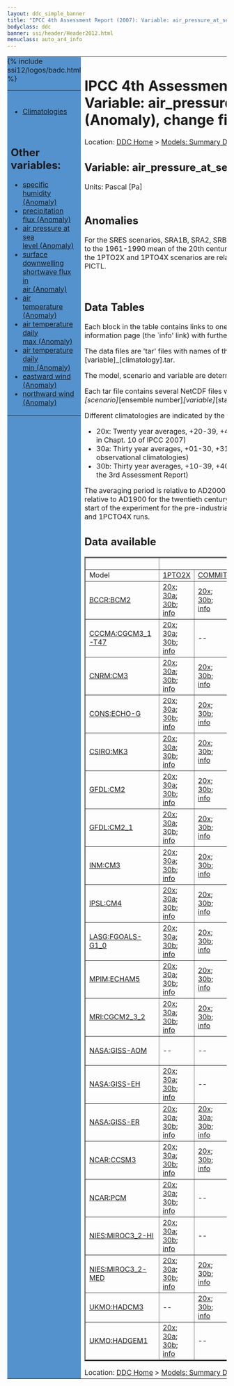 ```yaml
---
layout: ddc_simple_banner
title: "IPCC 4th Assessment Report (2007): Variable: air_pressure_at_sea_level (Anomaly), change fields"
bodyclass: ddc
banner: ssi/header/Header2012.html
menuclass: auto_ar4_info
---
```



<table width="100%" border="0" cellspacing="0" cellpadding="0" style="border-collapse: collapse;">
<tr style="margin:0;padding:0;border:0;">
<td style="margin:0;padding:0;border:0;height:1pt;width:150pt;background:#5492CD;" valign="top" >

<div id="lh-col2" class="auto_ar4_info">
<table class="menumain" bgcolor="#5492CD" cellspacing="0" width="100%" border="0">
<tr><td>

<br/>
<ul><li><a href="var-air_pressure_at_sea_level.html">Climatologies</a></li></ul><br/>

<h2> Other variables:</h2>
<ul>
<li><a href="var-specific_humidity-change.html">specific<br/> humidity (Anomaly)</a></li>
<li><a href="var-precipitation_flux-change.html">precipitation<br/> flux (Anomaly)</a></li>
<li><a href="var-air_pressure_at_sea_level-change.html">air pressure at sea<br/> level (Anomaly)</a></li>
<li><a href="var-surface_downwelling_shortwave_flux_in_air-change.html">surface downwelling<br/> shortwave flux in<br/> air (Anomaly)</a></li>
<li><a href="var-air_temperature-change.html">air<br/> temperature (Anomaly)</a></li>
<li><a href="var-air_temperature_daily_max-change.html">air temperature daily<br/> max (Anomaly)</a></li>
<li><a href="var-air_temperature_daily_min-change.html">air temperature daily<br/> min (Anomaly)</a></li>
<li><a href="var-eastward_wind-change.html">eastward wind (Anomaly)</a></li>
<li><a href="var-northward_wind-change.html">northward wind (Anomaly)</a></li>
</ul>

</td></tr> 
{% include ssi12/logos/badc.html %}
</table>
</div>
</td>
<td><h1>IPCC 4th Assessment Report (2007): Variable: air_pressure_at_sea_level (Anomaly), change fields</h1>

<!-- Breadcrumb1 -->
<div id="breadcrumb1" align="left">
Location: <a href="/index.html">DDC Home</a> > <a href="/sim/gcm_clim/">Models: Summary Data</a>
> <a href="/sim/gcm_clim/SRES_AR4/index.html">AR4 (2007): SRES scenarios</a>
</div>
<!-- End of Breadcrumb1 --><h2>Variable: air_pressure_at_sea_level</h2>
Units: Pascal [Pa]<br/>

<br/>

<h2>Anomalies</h2>

For the SRES scenarios, SRA1B, SRA2, SRB1, anomalies are calculated relative to
the 1961-1990 mean of the 20th century simulation, 20C3M. Anomalies for the
1PTO2X and 1PTO4X scenarios are relative to the pre-industrial control, PICTL.

<br/>
<h2> Data Tables</h2>

Each block in the table contains links to one or more data files and
to one information page (the `info' link) with further information.
<p/>

The data files are 'tar' files with names of the form
[model]_[scenario]_[variable]_[climatology].tar.
<p/>

The model, scenario and variable are determined by the position in
the table.
<p/>

Each tar file contains several NetCDF files with names of the form:
[model]_[scenario]_[ensemble number]_[variable]_[start-year]-[end-year].nc.
<p/>

Different climatologies are indicated by the links within each table entry.
<ul>
<li>20x: Twenty year averages, +20-39, +46-65, +80-99, +180-199 (as used in Chapt. 10 of IPCC 2007)</li>
<li>30a: Thirty year averages, +01-30, +31-60, +61-90 (as used in the observational climatologies)</li>
<li>30b: Thirty year averages, +10-39, +40-69, +70-99 (for compatibility with the 3rd Assessment Report)</li>
</ul>
The averaging period is relative to AD2000 for SRES scenarios A1B, A2 and B1,
relative to AD1900 for the twentieth century run (20C3M) and relative to the
start of the experiment for the pre-industrial control (PICTL) and the
1PCTO2X and 1PCTO4X runs.
<p/>

<h2>Data available</h2>

<table class="data-table"  border="2">
<tr><td></td>
<td colspan="6" align="center">Scenario</td>
</tr>
<tr><td>Model</td>
      <td><a href="scenario-1PTO2X-change.html">1PTO2X</a></td>
      <td><a href="scenario-COMMIT-change.html">COMMIT</a></td>
      <td><a href="scenario-SRA1B-change.html">SRA1B</a></td>
      <td><a href="scenario-SRA2-change.html">SRA2</a></td>
      <td><a href="scenario-SRB1-change.html">SRB1</a></td>
      <td><a href="scenario-1PTO4X-change.html">1PTO4X</a></td>
</tr>
<tr><td class="data-table-col1"><a href="model-BCCR-BCM2-change.html">BCCR:BCM2</a></td>
      <td class="data-table-item">
      <a href="http://apps.ipcc-data.org/cgi-bin/downl/ar4_nc/psl-change/BCM2_1PTO2X_psl-change_oc20x.tar">20x</a>;
      <a href="http://apps.ipcc-data.org/cgi-bin/downl/ar4_nc/psl-change/BCM2_1PTO2X_psl-change_oc30a.tar">30a</a>;
      <a href="http://apps.ipcc-data.org/cgi-bin/downl/ar4_nc/psl-change/BCM2_1PTO2X_psl-change_oc30b.tar">30b</a>;
      <a href="/ar4/info/BCCR-BCM2_1PTO2X_psl.html">info</a></td>
      <td class="data-table-item">
      <a href="http://apps.ipcc-data.org/cgi-bin/downl/ar4_nc/psl-change/BCM2_COMMIT_psl-change_c20x.tar">20x</a>;
      <a href="http://apps.ipcc-data.org/cgi-bin/downl/ar4_nc/psl-change/BCM2_COMMIT_psl-change_c30b.tar">30b</a>;
      <a href="/ar4/info/BCCR-BCM2_COMMIT_psl.html">info</a></td>
      <td class="data-table-item">
      <a href="http://apps.ipcc-data.org/cgi-bin/downl/ar4_nc/psl-change/BCM2_SRA1B_psl-change_c20x.tar">20x</a>;
      <a href="http://apps.ipcc-data.org/cgi-bin/downl/ar4_nc/psl-change/BCM2_SRA1B_psl-change_c30b.tar">30b</a>;
      <a href="/ar4/info/BCCR-BCM2_SRA1B_psl.html">info</a></td>
      <td class="data-table-item">
      <a href="http://apps.ipcc-data.org/cgi-bin/downl/ar4_nc/psl-change/BCM2_SRA2_psl-change_c20x.tar">20x</a>;
      <a href="http://apps.ipcc-data.org/cgi-bin/downl/ar4_nc/psl-change/BCM2_SRA2_psl-change_c30b.tar">30b</a>;
      <a href="/ar4/info/BCCR-BCM2_SRA2_psl.html">info</a></td>
      <td class="data-table-item">
      <a href="http://apps.ipcc-data.org/cgi-bin/downl/ar4_nc/psl-change/BCM2_SRB1_psl-change_c20x.tar">20x</a>;
      <a href="http://apps.ipcc-data.org/cgi-bin/downl/ar4_nc/psl-change/BCM2_SRB1_psl-change_c30b.tar">30b</a>;
      <a href="/ar4/info/BCCR-BCM2_SRB1_psl.html">info</a></td>
      <td class="data-table-empty">--</td>
</tr>
<tr><td class="data-table-col1"><a href="model-CCCMA-CGCM3_1-T47-change.html">CCCMA:CGCM3_1-T47</a></td>
      <td class="data-table-item">
      <a href="http://apps.ipcc-data.org/cgi-bin/downl/ar4_nc/psl-change/CGMR_1PTO2X_psl-change_oc20x.tar">20x</a>;
      <a href="http://apps.ipcc-data.org/cgi-bin/downl/ar4_nc/psl-change/CGMR_1PTO2X_psl-change_oc30a.tar">30a</a>;
      <a href="http://apps.ipcc-data.org/cgi-bin/downl/ar4_nc/psl-change/CGMR_1PTO2X_psl-change_oc30b.tar">30b</a>;
      <a href="/ar4/info/CCCMA-CGCM3_1-T47_1PTO2X_psl.html">info</a></td>
      <td class="data-table-empty">--</td>
      <td class="data-table-item">
      <a href="http://apps.ipcc-data.org/cgi-bin/downl/ar4_nc/psl-change/CGMR_SRA1B_psl-change_c20x.tar">20x</a>;
      <a href="http://apps.ipcc-data.org/cgi-bin/downl/ar4_nc/psl-change/CGMR_SRA1B_psl-change_c30b.tar">30b</a>;
      <a href="/ar4/info/CCCMA-CGCM3_1-T47_SRA1B_psl.html">info</a></td>
      <td class="data-table-empty">--</td>
      <td class="data-table-empty">--</td>
      <td class="data-table-item">
      <a href="http://apps.ipcc-data.org/cgi-bin/downl/ar4_nc/psl-change/CGMR_1PTO4X_psl-change_oc20x.tar">20x</a>;
      <a href="http://apps.ipcc-data.org/cgi-bin/downl/ar4_nc/psl-change/CGMR_1PTO4X_psl-change_oc30a.tar">30a</a>;
      <a href="http://apps.ipcc-data.org/cgi-bin/downl/ar4_nc/psl-change/CGMR_1PTO4X_psl-change_oc30b.tar">30b</a>;
      <a href="/ar4/info/CCCMA-CGCM3_1-T47_1PTO4X_psl.html">info</a></td>
</tr>
<tr><td class="data-table-col1"><a href="model-CNRM-CM3-change.html">CNRM:CM3</a></td>
      <td class="data-table-item">
      <a href="http://apps.ipcc-data.org/cgi-bin/downl/ar4_nc/psl-change/CNCM3_1PTO2X_psl-change_oc20x.tar">20x</a>;
      <a href="http://apps.ipcc-data.org/cgi-bin/downl/ar4_nc/psl-change/CNCM3_1PTO2X_psl-change_oc30a.tar">30a</a>;
      <a href="http://apps.ipcc-data.org/cgi-bin/downl/ar4_nc/psl-change/CNCM3_1PTO2X_psl-change_oc30b.tar">30b</a>;
      <a href="/ar4/info/CNRM-CM3_1PTO2X_psl.html">info</a></td>
      <td class="data-table-item">
      <a href="http://apps.ipcc-data.org/cgi-bin/downl/ar4_nc/psl-change/CNCM3_COMMIT_psl-change_c20x.tar">20x</a>;
      <a href="http://apps.ipcc-data.org/cgi-bin/downl/ar4_nc/psl-change/CNCM3_COMMIT_psl-change_c30b.tar">30b</a>;
      <a href="/ar4/info/CNRM-CM3_COMMIT_psl.html">info</a></td>
      <td class="data-table-item">
      <a href="http://apps.ipcc-data.org/cgi-bin/downl/ar4_nc/psl-change/CNCM3_SRA1B_psl-change_c20x.tar">20x</a>;
      <a href="http://apps.ipcc-data.org/cgi-bin/downl/ar4_nc/psl-change/CNCM3_SRA1B_psl-change_c30b.tar">30b</a>;
      <a href="/ar4/info/CNRM-CM3_SRA1B_psl.html">info</a></td>
      <td class="data-table-item">
      <a href="http://apps.ipcc-data.org/cgi-bin/downl/ar4_nc/psl-change/CNCM3_SRA2_psl-change_c20x.tar">20x</a>;
      <a href="http://apps.ipcc-data.org/cgi-bin/downl/ar4_nc/psl-change/CNCM3_SRA2_psl-change_c30b.tar">30b</a>;
      <a href="/ar4/info/CNRM-CM3_SRA2_psl.html">info</a></td>
      <td class="data-table-item">
      <a href="http://apps.ipcc-data.org/cgi-bin/downl/ar4_nc/psl-change/CNCM3_SRB1_psl-change_c20x.tar">20x</a>;
      <a href="http://apps.ipcc-data.org/cgi-bin/downl/ar4_nc/psl-change/CNCM3_SRB1_psl-change_c30b.tar">30b</a>;
      <a href="/ar4/info/CNRM-CM3_SRB1_psl.html">info</a></td>
      <td class="data-table-item">
      <a href="http://apps.ipcc-data.org/cgi-bin/downl/ar4_nc/psl-change/CNCM3_1PTO4X_psl-change_oc20x.tar">20x</a>;
      <a href="http://apps.ipcc-data.org/cgi-bin/downl/ar4_nc/psl-change/CNCM3_1PTO4X_psl-change_oc30a.tar">30a</a>;
      <a href="http://apps.ipcc-data.org/cgi-bin/downl/ar4_nc/psl-change/CNCM3_1PTO4X_psl-change_oc30b.tar">30b</a>;
      <a href="/ar4/info/CNRM-CM3_1PTO4X_psl.html">info</a></td>
</tr>
<tr><td class="data-table-col1"><a href="model-CONS-ECHO-G-change.html">CONS:ECHO-G</a></td>
      <td class="data-table-item">
      <a href="http://apps.ipcc-data.org/cgi-bin/downl/ar4_nc/psl-change/ECHOG_1PTO2X_psl-change_oc20x.tar">20x</a>;
      <a href="http://apps.ipcc-data.org/cgi-bin/downl/ar4_nc/psl-change/ECHOG_1PTO2X_psl-change_oc30a.tar">30a</a>;
      <a href="http://apps.ipcc-data.org/cgi-bin/downl/ar4_nc/psl-change/ECHOG_1PTO2X_psl-change_oc30b.tar">30b</a>;
      <a href="/ar4/info/CONS-ECHO-G_1PTO2X_psl.html">info</a></td>
      <td class="data-table-item">
      <a href="http://apps.ipcc-data.org/cgi-bin/downl/ar4_nc/psl-change/ECHOG_COMMIT_psl-change_c20x.tar">20x</a>;
      <a href="http://apps.ipcc-data.org/cgi-bin/downl/ar4_nc/psl-change/ECHOG_COMMIT_psl-change_c30b.tar">30b</a>;
      <a href="/ar4/info/CONS-ECHO-G_COMMIT_psl.html">info</a></td>
      <td class="data-table-item">
      <a href="http://apps.ipcc-data.org/cgi-bin/downl/ar4_nc/psl-change/ECHOG_SRA1B_psl-change_c20x.tar">20x</a>;
      <a href="http://apps.ipcc-data.org/cgi-bin/downl/ar4_nc/psl-change/ECHOG_SRA1B_psl-change_c30b.tar">30b</a>;
      <a href="/ar4/info/CONS-ECHO-G_SRA1B_psl.html">info</a></td>
      <td class="data-table-item">
      <a href="http://apps.ipcc-data.org/cgi-bin/downl/ar4_nc/psl-change/ECHOG_SRA2_psl-change_c20x.tar">20x</a>;
      <a href="http://apps.ipcc-data.org/cgi-bin/downl/ar4_nc/psl-change/ECHOG_SRA2_psl-change_c30b.tar">30b</a>;
      <a href="/ar4/info/CONS-ECHO-G_SRA2_psl.html">info</a></td>
      <td class="data-table-empty">--</td>
      <td class="data-table-item">
      <a href="http://apps.ipcc-data.org/cgi-bin/downl/ar4_nc/psl-change/ECHOG_1PTO4X_psl-change_oc20x.tar">20x</a>;
      <a href="http://apps.ipcc-data.org/cgi-bin/downl/ar4_nc/psl-change/ECHOG_1PTO4X_psl-change_oc30a.tar">30a</a>;
      <a href="http://apps.ipcc-data.org/cgi-bin/downl/ar4_nc/psl-change/ECHOG_1PTO4X_psl-change_oc30b.tar">30b</a>;
      <a href="/ar4/info/CONS-ECHO-G_1PTO4X_psl.html">info</a></td>
</tr>
<tr><td class="data-table-col1"><a href="model-CSIRO-MK3-change.html">CSIRO:MK3</a></td>
      <td class="data-table-item">
      <a href="http://apps.ipcc-data.org/cgi-bin/downl/ar4_nc/psl-change/CSMK3_1PTO2X_psl-change_oc20x.tar">20x</a>;
      <a href="http://apps.ipcc-data.org/cgi-bin/downl/ar4_nc/psl-change/CSMK3_1PTO2X_psl-change_oc30a.tar">30a</a>;
      <a href="http://apps.ipcc-data.org/cgi-bin/downl/ar4_nc/psl-change/CSMK3_1PTO2X_psl-change_oc30b.tar">30b</a>;
      <a href="/ar4/info/CSIRO-MK3_1PTO2X_psl.html">info</a></td>
      <td class="data-table-item">
      <a href="http://apps.ipcc-data.org/cgi-bin/downl/ar4_nc/psl-change/CSMK3_COMMIT_psl-change_c20x.tar">20x</a>;
      <a href="http://apps.ipcc-data.org/cgi-bin/downl/ar4_nc/psl-change/CSMK3_COMMIT_psl-change_c30b.tar">30b</a>;
      <a href="/ar4/info/CSIRO-MK3_COMMIT_psl.html">info</a></td>
      <td class="data-table-item">
      <a href="http://apps.ipcc-data.org/cgi-bin/downl/ar4_nc/psl-change/CSMK3_SRA1B_psl-change_c20x.tar">20x</a>;
      <a href="http://apps.ipcc-data.org/cgi-bin/downl/ar4_nc/psl-change/CSMK3_SRA1B_psl-change_c30b.tar">30b</a>;
      <a href="/ar4/info/CSIRO-MK3_SRA1B_psl.html">info</a></td>
      <td class="data-table-empty">--</td>
      <td class="data-table-item">
      <a href="http://apps.ipcc-data.org/cgi-bin/downl/ar4_nc/psl-change/CSMK3_SRB1_psl-change_c20x.tar">20x</a>;
      <a href="http://apps.ipcc-data.org/cgi-bin/downl/ar4_nc/psl-change/CSMK3_SRB1_psl-change_c30b.tar">30b</a>;
      <a href="/ar4/info/CSIRO-MK3_SRB1_psl.html">info</a></td>
      <td class="data-table-empty">--</td>
</tr>
<tr><td class="data-table-col1"><a href="model-GFDL-CM2-change.html">GFDL:CM2</a></td>
      <td class="data-table-item">
      <a href="http://apps.ipcc-data.org/cgi-bin/downl/ar4_nc/psl-change/GFCM20_1PTO2X_psl-change_oc20x.tar">20x</a>;
      <a href="http://apps.ipcc-data.org/cgi-bin/downl/ar4_nc/psl-change/GFCM20_1PTO2X_psl-change_oc30a.tar">30a</a>;
      <a href="http://apps.ipcc-data.org/cgi-bin/downl/ar4_nc/psl-change/GFCM20_1PTO2X_psl-change_oc30b.tar">30b</a>;
      <a href="/ar4/info/GFDL-CM2_1PTO2X_psl.html">info</a></td>
      <td class="data-table-item">
      <a href="http://apps.ipcc-data.org/cgi-bin/downl/ar4_nc/psl-change/GFCM20_COMMIT_psl-change_c20x.tar">20x</a>;
      <a href="http://apps.ipcc-data.org/cgi-bin/downl/ar4_nc/psl-change/GFCM20_COMMIT_psl-change_c30b.tar">30b</a>;
      <a href="/ar4/info/GFDL-CM2_COMMIT_psl.html">info</a></td>
      <td class="data-table-item">
      <a href="http://apps.ipcc-data.org/cgi-bin/downl/ar4_nc/psl-change/GFCM20_SRA1B_psl-change_c20x.tar">20x</a>;
      <a href="http://apps.ipcc-data.org/cgi-bin/downl/ar4_nc/psl-change/GFCM20_SRA1B_psl-change_c30b.tar">30b</a>;
      <a href="/ar4/info/GFDL-CM2_SRA1B_psl.html">info</a></td>
      <td class="data-table-item">
      <a href="http://apps.ipcc-data.org/cgi-bin/downl/ar4_nc/psl-change/GFCM20_SRA2_psl-change_c20x.tar">20x</a>;
      <a href="http://apps.ipcc-data.org/cgi-bin/downl/ar4_nc/psl-change/GFCM20_SRA2_psl-change_c30b.tar">30b</a>;
      <a href="/ar4/info/GFDL-CM2_SRA2_psl.html">info</a></td>
      <td class="data-table-item">
      <a href="http://apps.ipcc-data.org/cgi-bin/downl/ar4_nc/psl-change/GFCM20_SRB1_psl-change_c20x.tar">20x</a>;
      <a href="http://apps.ipcc-data.org/cgi-bin/downl/ar4_nc/psl-change/GFCM20_SRB1_psl-change_c30b.tar">30b</a>;
      <a href="/ar4/info/GFDL-CM2_SRB1_psl.html">info</a></td>
      <td class="data-table-item">
      <a href="http://apps.ipcc-data.org/cgi-bin/downl/ar4_nc/psl-change/GFCM20_1PTO4X_psl-change_oc20x.tar">20x</a>;
      <a href="http://apps.ipcc-data.org/cgi-bin/downl/ar4_nc/psl-change/GFCM20_1PTO4X_psl-change_oc30a.tar">30a</a>;
      <a href="http://apps.ipcc-data.org/cgi-bin/downl/ar4_nc/psl-change/GFCM20_1PTO4X_psl-change_oc30b.tar">30b</a>;
      <a href="/ar4/info/GFDL-CM2_1PTO4X_psl.html">info</a></td>
</tr>
<tr><td class="data-table-col1"><a href="model-GFDL-CM2_1-change.html">GFDL:CM2_1</a></td>
      <td class="data-table-item">
      <a href="http://apps.ipcc-data.org/cgi-bin/downl/ar4_nc/psl-change/GFCM21_1PTO2X_psl-change_oc20x.tar">20x</a>;
      <a href="http://apps.ipcc-data.org/cgi-bin/downl/ar4_nc/psl-change/GFCM21_1PTO2X_psl-change_oc30a.tar">30a</a>;
      <a href="http://apps.ipcc-data.org/cgi-bin/downl/ar4_nc/psl-change/GFCM21_1PTO2X_psl-change_oc30b.tar">30b</a>;
      <a href="/ar4/info/GFDL-CM2_1_1PTO2X_psl.html">info</a></td>
      <td class="data-table-item">
      <a href="http://apps.ipcc-data.org/cgi-bin/downl/ar4_nc/psl-change/GFCM21_COMMIT_psl-change_c20x.tar">20x</a>;
      <a href="http://apps.ipcc-data.org/cgi-bin/downl/ar4_nc/psl-change/GFCM21_COMMIT_psl-change_c30b.tar">30b</a>;
      <a href="/ar4/info/GFDL-CM2_1_COMMIT_psl.html">info</a></td>
      <td class="data-table-item">
      <a href="http://apps.ipcc-data.org/cgi-bin/downl/ar4_nc/psl-change/GFCM21_SRA1B_psl-change_c20x.tar">20x</a>;
      <a href="http://apps.ipcc-data.org/cgi-bin/downl/ar4_nc/psl-change/GFCM21_SRA1B_psl-change_c30b.tar">30b</a>;
      <a href="/ar4/info/GFDL-CM2_1_SRA1B_psl.html">info</a></td>
      <td class="data-table-item">
      <a href="http://apps.ipcc-data.org/cgi-bin/downl/ar4_nc/psl-change/GFCM21_SRA2_psl-change_c20x.tar">20x</a>;
      <a href="http://apps.ipcc-data.org/cgi-bin/downl/ar4_nc/psl-change/GFCM21_SRA2_psl-change_c30b.tar">30b</a>;
      <a href="/ar4/info/GFDL-CM2_1_SRA2_psl.html">info</a></td>
      <td class="data-table-item">
      <a href="http://apps.ipcc-data.org/cgi-bin/downl/ar4_nc/psl-change/GFCM21_SRB1_psl-change_c20x.tar">20x</a>;
      <a href="http://apps.ipcc-data.org/cgi-bin/downl/ar4_nc/psl-change/GFCM21_SRB1_psl-change_c30b.tar">30b</a>;
      <a href="/ar4/info/GFDL-CM2_1_SRB1_psl.html">info</a></td>
      <td class="data-table-item">
      <a href="http://apps.ipcc-data.org/cgi-bin/downl/ar4_nc/psl-change/GFCM21_1PTO4X_psl-change_oc20x.tar">20x</a>;
      <a href="http://apps.ipcc-data.org/cgi-bin/downl/ar4_nc/psl-change/GFCM21_1PTO4X_psl-change_oc30a.tar">30a</a>;
      <a href="http://apps.ipcc-data.org/cgi-bin/downl/ar4_nc/psl-change/GFCM21_1PTO4X_psl-change_oc30b.tar">30b</a>;
      <a href="/ar4/info/GFDL-CM2_1_1PTO4X_psl.html">info</a></td>
</tr>
<tr><td class="data-table-col1"><a href="model-INM-CM3-change.html">INM:CM3</a></td>
      <td class="data-table-item">
      <a href="http://apps.ipcc-data.org/cgi-bin/downl/ar4_nc/psl-change/INCM3_1PTO2X_psl-change_oc20x.tar">20x</a>;
      <a href="http://apps.ipcc-data.org/cgi-bin/downl/ar4_nc/psl-change/INCM3_1PTO2X_psl-change_oc30a.tar">30a</a>;
      <a href="http://apps.ipcc-data.org/cgi-bin/downl/ar4_nc/psl-change/INCM3_1PTO2X_psl-change_oc30b.tar">30b</a>;
      <a href="/ar4/info/INM-CM3_1PTO2X_psl.html">info</a></td>
      <td class="data-table-item">
      <a href="http://apps.ipcc-data.org/cgi-bin/downl/ar4_nc/psl-change/INCM3_COMMIT_psl-change_c20x.tar">20x</a>;
      <a href="http://apps.ipcc-data.org/cgi-bin/downl/ar4_nc/psl-change/INCM3_COMMIT_psl-change_c30b.tar">30b</a>;
      <a href="/ar4/info/INM-CM3_COMMIT_psl.html">info</a></td>
      <td class="data-table-item">
      <a href="http://apps.ipcc-data.org/cgi-bin/downl/ar4_nc/psl-change/INCM3_SRA1B_psl-change_c20x.tar">20x</a>;
      <a href="http://apps.ipcc-data.org/cgi-bin/downl/ar4_nc/psl-change/INCM3_SRA1B_psl-change_c30b.tar">30b</a>;
      <a href="/ar4/info/INM-CM3_SRA1B_psl.html">info</a></td>
      <td class="data-table-item">
      <a href="http://apps.ipcc-data.org/cgi-bin/downl/ar4_nc/psl-change/INCM3_SRA2_psl-change_c20x.tar">20x</a>;
      <a href="http://apps.ipcc-data.org/cgi-bin/downl/ar4_nc/psl-change/INCM3_SRA2_psl-change_c30b.tar">30b</a>;
      <a href="/ar4/info/INM-CM3_SRA2_psl.html">info</a></td>
      <td class="data-table-item">
      <a href="http://apps.ipcc-data.org/cgi-bin/downl/ar4_nc/psl-change/INCM3_SRB1_psl-change_c20x.tar">20x</a>;
      <a href="http://apps.ipcc-data.org/cgi-bin/downl/ar4_nc/psl-change/INCM3_SRB1_psl-change_c30b.tar">30b</a>;
      <a href="/ar4/info/INM-CM3_SRB1_psl.html">info</a></td>
      <td class="data-table-item">
      <a href="http://apps.ipcc-data.org/cgi-bin/downl/ar4_nc/psl-change/INCM3_1PTO4X_psl-change_oc20x.tar">20x</a>;
      <a href="http://apps.ipcc-data.org/cgi-bin/downl/ar4_nc/psl-change/INCM3_1PTO4X_psl-change_oc30a.tar">30a</a>;
      <a href="http://apps.ipcc-data.org/cgi-bin/downl/ar4_nc/psl-change/INCM3_1PTO4X_psl-change_oc30b.tar">30b</a>;
      <a href="/ar4/info/INM-CM3_1PTO4X_psl.html">info</a></td>
</tr>
<tr><td class="data-table-col1"><a href="model-IPSL-CM4-change.html">IPSL:CM4</a></td>
      <td class="data-table-item">
      <a href="http://apps.ipcc-data.org/cgi-bin/downl/ar4_nc/psl-change/IPCM4_1PTO2X_psl-change_oc20x.tar">20x</a>;
      <a href="http://apps.ipcc-data.org/cgi-bin/downl/ar4_nc/psl-change/IPCM4_1PTO2X_psl-change_oc30a.tar">30a</a>;
      <a href="http://apps.ipcc-data.org/cgi-bin/downl/ar4_nc/psl-change/IPCM4_1PTO2X_psl-change_oc30b.tar">30b</a>;
      <a href="/ar4/info/IPSL-CM4_1PTO2X_psl.html">info</a></td>
      <td class="data-table-item">
      <a href="http://apps.ipcc-data.org/cgi-bin/downl/ar4_nc/psl-change/IPCM4_COMMIT_psl-change_c20x.tar">20x</a>;
      <a href="http://apps.ipcc-data.org/cgi-bin/downl/ar4_nc/psl-change/IPCM4_COMMIT_psl-change_c30b.tar">30b</a>;
      <a href="/ar4/info/IPSL-CM4_COMMIT_psl.html">info</a></td>
      <td class="data-table-item">
      <a href="http://apps.ipcc-data.org/cgi-bin/downl/ar4_nc/psl-change/IPCM4_SRA1B_psl-change_c20x.tar">20x</a>;
      <a href="http://apps.ipcc-data.org/cgi-bin/downl/ar4_nc/psl-change/IPCM4_SRA1B_psl-change_c30b.tar">30b</a>;
      <a href="/ar4/info/IPSL-CM4_SRA1B_psl.html">info</a></td>
      <td class="data-table-item">
      <a href="http://apps.ipcc-data.org/cgi-bin/downl/ar4_nc/psl-change/IPCM4_SRA2_psl-change_c20x.tar">20x</a>;
      <a href="http://apps.ipcc-data.org/cgi-bin/downl/ar4_nc/psl-change/IPCM4_SRA2_psl-change_c30b.tar">30b</a>;
      <a href="/ar4/info/IPSL-CM4_SRA2_psl.html">info</a></td>
      <td class="data-table-item">
      <a href="http://apps.ipcc-data.org/cgi-bin/downl/ar4_nc/psl-change/IPCM4_SRB1_psl-change_c20x.tar">20x</a>;
      <a href="http://apps.ipcc-data.org/cgi-bin/downl/ar4_nc/psl-change/IPCM4_SRB1_psl-change_c30b.tar">30b</a>;
      <a href="/ar4/info/IPSL-CM4_SRB1_psl.html">info</a></td>
      <td class="data-table-item">
      <a href="http://apps.ipcc-data.org/cgi-bin/downl/ar4_nc/psl-change/IPCM4_1PTO4X_psl-change_oc20x.tar">20x</a>;
      <a href="http://apps.ipcc-data.org/cgi-bin/downl/ar4_nc/psl-change/IPCM4_1PTO4X_psl-change_oc30a.tar">30a</a>;
      <a href="http://apps.ipcc-data.org/cgi-bin/downl/ar4_nc/psl-change/IPCM4_1PTO4X_psl-change_oc30b.tar">30b</a>;
      <a href="/ar4/info/IPSL-CM4_1PTO4X_psl.html">info</a></td>
</tr>
<tr><td class="data-table-col1"><a href="model-LASG-FGOALS-G1_0-change.html">LASG:FGOALS-G1_0</a></td>
      <td class="data-table-item">
      <a href="http://apps.ipcc-data.org/cgi-bin/downl/ar4_nc/psl-change/FGOALS_1PTO2X_psl-change_oc20x.tar">20x</a>;
      <a href="http://apps.ipcc-data.org/cgi-bin/downl/ar4_nc/psl-change/FGOALS_1PTO2X_psl-change_oc30a.tar">30a</a>;
      <a href="http://apps.ipcc-data.org/cgi-bin/downl/ar4_nc/psl-change/FGOALS_1PTO2X_psl-change_oc30b.tar">30b</a>;
      <a href="/ar4/info/LASG-FGOALS-G1_0_1PTO2X_psl.html">info</a></td>
      <td class="data-table-item">
      <a href="http://apps.ipcc-data.org/cgi-bin/downl/ar4_nc/psl-change/FGOALS_COMMIT_psl-change_c20x.tar">20x</a>;
      <a href="http://apps.ipcc-data.org/cgi-bin/downl/ar4_nc/psl-change/FGOALS_COMMIT_psl-change_c30b.tar">30b</a>;
      <a href="/ar4/info/LASG-FGOALS-G1_0_COMMIT_psl.html">info</a></td>
      <td class="data-table-item">
      <a href="http://apps.ipcc-data.org/cgi-bin/downl/ar4_nc/psl-change/FGOALS_SRA1B_psl-change_c20x.tar">20x</a>;
      <a href="http://apps.ipcc-data.org/cgi-bin/downl/ar4_nc/psl-change/FGOALS_SRA1B_psl-change_c30b.tar">30b</a>;
      <a href="/ar4/info/LASG-FGOALS-G1_0_SRA1B_psl.html">info</a></td>
      <td class="data-table-empty">--</td>
      <td class="data-table-item">
      <a href="http://apps.ipcc-data.org/cgi-bin/downl/ar4_nc/psl-change/FGOALS_SRB1_psl-change_c20x.tar">20x</a>;
      <a href="http://apps.ipcc-data.org/cgi-bin/downl/ar4_nc/psl-change/FGOALS_SRB1_psl-change_c30b.tar">30b</a>;
      <a href="/ar4/info/LASG-FGOALS-G1_0_SRB1_psl.html">info</a></td>
      <td class="data-table-empty">--</td>
</tr>
<tr><td class="data-table-col1"><a href="model-MPIM-ECHAM5-change.html">MPIM:ECHAM5</a></td>
      <td class="data-table-item">
      <a href="http://apps.ipcc-data.org/cgi-bin/downl/ar4_nc/psl-change/MPEH5_1PTO2X_psl-change_oc20x.tar">20x</a>;
      <a href="http://apps.ipcc-data.org/cgi-bin/downl/ar4_nc/psl-change/MPEH5_1PTO2X_psl-change_oc30a.tar">30a</a>;
      <a href="http://apps.ipcc-data.org/cgi-bin/downl/ar4_nc/psl-change/MPEH5_1PTO2X_psl-change_oc30b.tar">30b</a>;
      <a href="/ar4/info/MPIM-ECHAM5_1PTO2X_psl.html">info</a></td>
      <td class="data-table-item">
      <a href="http://apps.ipcc-data.org/cgi-bin/downl/ar4_nc/psl-change/MPEH5_COMMIT_psl-change_c20x.tar">20x</a>;
      <a href="http://apps.ipcc-data.org/cgi-bin/downl/ar4_nc/psl-change/MPEH5_COMMIT_psl-change_c30b.tar">30b</a>;
      <a href="/ar4/info/MPIM-ECHAM5_COMMIT_psl.html">info</a></td>
      <td class="data-table-item">
      <a href="http://apps.ipcc-data.org/cgi-bin/downl/ar4_nc/psl-change/MPEH5_SRA1B_psl-change_c20x.tar">20x</a>;
      <a href="http://apps.ipcc-data.org/cgi-bin/downl/ar4_nc/psl-change/MPEH5_SRA1B_psl-change_c30b.tar">30b</a>;
      <a href="/ar4/info/MPIM-ECHAM5_SRA1B_psl.html">info</a></td>
      <td class="data-table-item">
      <a href="http://apps.ipcc-data.org/cgi-bin/downl/ar4_nc/psl-change/MPEH5_SRA2_psl-change_c20x.tar">20x</a>;
      <a href="http://apps.ipcc-data.org/cgi-bin/downl/ar4_nc/psl-change/MPEH5_SRA2_psl-change_c30b.tar">30b</a>;
      <a href="/ar4/info/MPIM-ECHAM5_SRA2_psl.html">info</a></td>
      <td class="data-table-item">
      <a href="http://apps.ipcc-data.org/cgi-bin/downl/ar4_nc/psl-change/MPEH5_SRB1_psl-change_c20x.tar">20x</a>;
      <a href="http://apps.ipcc-data.org/cgi-bin/downl/ar4_nc/psl-change/MPEH5_SRB1_psl-change_c30b.tar">30b</a>;
      <a href="/ar4/info/MPIM-ECHAM5_SRB1_psl.html">info</a></td>
      <td class="data-table-item">
      <a href="http://apps.ipcc-data.org/cgi-bin/downl/ar4_nc/psl-change/MPEH5_1PTO4X_psl-change_oc20x.tar">20x</a>;
      <a href="http://apps.ipcc-data.org/cgi-bin/downl/ar4_nc/psl-change/MPEH5_1PTO4X_psl-change_oc30a.tar">30a</a>;
      <a href="http://apps.ipcc-data.org/cgi-bin/downl/ar4_nc/psl-change/MPEH5_1PTO4X_psl-change_oc30b.tar">30b</a>;
      <a href="/ar4/info/MPIM-ECHAM5_1PTO4X_psl.html">info</a></td>
</tr>
<tr><td class="data-table-col1"><a href="model-MRI-CGCM2_3_2-change.html">MRI:CGCM2_3_2</a></td>
      <td class="data-table-item">
      <a href="http://apps.ipcc-data.org/cgi-bin/downl/ar4_nc/psl-change/MRCGCM_1PTO2X_psl-change_oc20x.tar">20x</a>;
      <a href="http://apps.ipcc-data.org/cgi-bin/downl/ar4_nc/psl-change/MRCGCM_1PTO2X_psl-change_oc30a.tar">30a</a>;
      <a href="http://apps.ipcc-data.org/cgi-bin/downl/ar4_nc/psl-change/MRCGCM_1PTO2X_psl-change_oc30b.tar">30b</a>;
      <a href="/ar4/info/MRI-CGCM2_3_2_1PTO2X_psl.html">info</a></td>
      <td class="data-table-item">
      <a href="http://apps.ipcc-data.org/cgi-bin/downl/ar4_nc/psl-change/MRCGCM_COMMIT_psl-change_c20x.tar">20x</a>;
      <a href="http://apps.ipcc-data.org/cgi-bin/downl/ar4_nc/psl-change/MRCGCM_COMMIT_psl-change_c30b.tar">30b</a>;
      <a href="/ar4/info/MRI-CGCM2_3_2_COMMIT_psl.html">info</a></td>
      <td class="data-table-item">
      <a href="http://apps.ipcc-data.org/cgi-bin/downl/ar4_nc/psl-change/MRCGCM_SRA1B_psl-change_c20x.tar">20x</a>;
      <a href="http://apps.ipcc-data.org/cgi-bin/downl/ar4_nc/psl-change/MRCGCM_SRA1B_psl-change_c30b.tar">30b</a>;
      <a href="/ar4/info/MRI-CGCM2_3_2_SRA1B_psl.html">info</a></td>
      <td class="data-table-item">
      <a href="http://apps.ipcc-data.org/cgi-bin/downl/ar4_nc/psl-change/MRCGCM_SRA2_psl-change_c20x.tar">20x</a>;
      <a href="http://apps.ipcc-data.org/cgi-bin/downl/ar4_nc/psl-change/MRCGCM_SRA2_psl-change_c30b.tar">30b</a>;
      <a href="/ar4/info/MRI-CGCM2_3_2_SRA2_psl.html">info</a></td>
      <td class="data-table-item">
      <a href="http://apps.ipcc-data.org/cgi-bin/downl/ar4_nc/psl-change/MRCGCM_SRB1_psl-change_c20x.tar">20x</a>;
      <a href="http://apps.ipcc-data.org/cgi-bin/downl/ar4_nc/psl-change/MRCGCM_SRB1_psl-change_c30b.tar">30b</a>;
      <a href="/ar4/info/MRI-CGCM2_3_2_SRB1_psl.html">info</a></td>
      <td class="data-table-item">
      <a href="http://apps.ipcc-data.org/cgi-bin/downl/ar4_nc/psl-change/MRCGCM_1PTO4X_psl-change_oc20x.tar">20x</a>;
      <a href="http://apps.ipcc-data.org/cgi-bin/downl/ar4_nc/psl-change/MRCGCM_1PTO4X_psl-change_oc30a.tar">30a</a>;
      <a href="http://apps.ipcc-data.org/cgi-bin/downl/ar4_nc/psl-change/MRCGCM_1PTO4X_psl-change_oc30b.tar">30b</a>;
      <a href="/ar4/info/MRI-CGCM2_3_2_1PTO4X_psl.html">info</a></td>
</tr>
<tr><td class="data-table-col1"><a href="model-NASA-GISS-AOM-change.html">NASA:GISS-AOM</a></td>
      <td class="data-table-empty">--</td>
      <td class="data-table-empty">--</td>
      <td class="data-table-item">
      <a href="http://apps.ipcc-data.org/cgi-bin/downl/ar4_nc/psl-change/GIAOM_SRA1B_psl-change_c20x.tar">20x</a>;
      <a href="http://apps.ipcc-data.org/cgi-bin/downl/ar4_nc/psl-change/GIAOM_SRA1B_psl-change_c30b.tar">30b</a>;
      <a href="/ar4/info/NASA-GISS-AOM_SRA1B_psl.html">info</a></td>
      <td class="data-table-empty">--</td>
      <td class="data-table-item">
      <a href="http://apps.ipcc-data.org/cgi-bin/downl/ar4_nc/psl-change/GIAOM_SRB1_psl-change_c20x.tar">20x</a>;
      <a href="http://apps.ipcc-data.org/cgi-bin/downl/ar4_nc/psl-change/GIAOM_SRB1_psl-change_c30b.tar">30b</a>;
      <a href="/ar4/info/NASA-GISS-AOM_SRB1_psl.html">info</a></td>
      <td class="data-table-empty">--</td>
</tr>
<tr><td class="data-table-col1"><a href="model-NASA-GISS-EH-change.html">NASA:GISS-EH</a></td>
      <td class="data-table-item">
      <a href="http://apps.ipcc-data.org/cgi-bin/downl/ar4_nc/psl-change/GIEH_1PTO2X_psl-change_oc20x.tar">20x</a>;
      <a href="http://apps.ipcc-data.org/cgi-bin/downl/ar4_nc/psl-change/GIEH_1PTO2X_psl-change_oc30a.tar">30a</a>;
      <a href="http://apps.ipcc-data.org/cgi-bin/downl/ar4_nc/psl-change/GIEH_1PTO2X_psl-change_oc30b.tar">30b</a>;
      <a href="/ar4/info/NASA-GISS-EH_1PTO2X_psl.html">info</a></td>
      <td class="data-table-empty">--</td>
      <td class="data-table-item">
      <a href="http://apps.ipcc-data.org/cgi-bin/downl/ar4_nc/psl-change/GIEH_SRA1B_psl-change_c20x.tar">20x</a>;
      <a href="http://apps.ipcc-data.org/cgi-bin/downl/ar4_nc/psl-change/GIEH_SRA1B_psl-change_c30b.tar">30b</a>;
      <a href="/ar4/info/NASA-GISS-EH_SRA1B_psl.html">info</a></td>
      <td class="data-table-empty">--</td>
      <td class="data-table-empty">--</td>
      <td class="data-table-empty">--</td>
</tr>
<tr><td class="data-table-col1"><a href="model-NASA-GISS-ER-change.html">NASA:GISS-ER</a></td>
      <td class="data-table-item">
      <a href="http://apps.ipcc-data.org/cgi-bin/downl/ar4_nc/psl-change/GIER_1PTO2X_psl-change_oc20x.tar">20x</a>;
      <a href="http://apps.ipcc-data.org/cgi-bin/downl/ar4_nc/psl-change/GIER_1PTO2X_psl-change_oc30a.tar">30a</a>;
      <a href="http://apps.ipcc-data.org/cgi-bin/downl/ar4_nc/psl-change/GIER_1PTO2X_psl-change_oc30b.tar">30b</a>;
      <a href="/ar4/info/NASA-GISS-ER_1PTO2X_psl.html">info</a></td>
      <td class="data-table-item">
      <a href="http://apps.ipcc-data.org/cgi-bin/downl/ar4_nc/psl-change/GIER_COMMIT_psl-change_c20x.tar">20x</a>;
      <a href="http://apps.ipcc-data.org/cgi-bin/downl/ar4_nc/psl-change/GIER_COMMIT_psl-change_c30a.tar">30a</a>;
      <a href="http://apps.ipcc-data.org/cgi-bin/downl/ar4_nc/psl-change/GIER_COMMIT_psl-change_c30b.tar">30b</a>;
      <a href="/ar4/info/NASA-GISS-ER_COMMIT_psl.html">info</a></td>
      <td class="data-table-item">
      <a href="http://apps.ipcc-data.org/cgi-bin/downl/ar4_nc/psl-change/GIER_SRA1B_psl-change_c20x.tar">20x</a>;
      <a href="http://apps.ipcc-data.org/cgi-bin/downl/ar4_nc/psl-change/GIER_SRA1B_psl-change_c30b.tar">30b</a>;
      <a href="/ar4/info/NASA-GISS-ER_SRA1B_psl.html">info</a></td>
      <td class="data-table-item">
      <a href="http://apps.ipcc-data.org/cgi-bin/downl/ar4_nc/psl-change/GIER_SRA2_psl-change_c20x.tar">20x</a>;
      <a href="http://apps.ipcc-data.org/cgi-bin/downl/ar4_nc/psl-change/GIER_SRA2_psl-change_c30b.tar">30b</a>;
      <a href="/ar4/info/NASA-GISS-ER_SRA2_psl.html">info</a></td>
      <td class="data-table-item">
      <a href="http://apps.ipcc-data.org/cgi-bin/downl/ar4_nc/psl-change/GIER_SRB1_psl-change_c20x.tar">20x</a>;
      <a href="http://apps.ipcc-data.org/cgi-bin/downl/ar4_nc/psl-change/GIER_SRB1_psl-change_c30b.tar">30b</a>;
      <a href="/ar4/info/NASA-GISS-ER_SRB1_psl.html">info</a></td>
      <td class="data-table-item">
      <a href="http://apps.ipcc-data.org/cgi-bin/downl/ar4_nc/psl-change/GIER_1PTO4X_psl-change_oc20x.tar">20x</a>;
      <a href="http://apps.ipcc-data.org/cgi-bin/downl/ar4_nc/psl-change/GIER_1PTO4X_psl-change_oc30a.tar">30a</a>;
      <a href="http://apps.ipcc-data.org/cgi-bin/downl/ar4_nc/psl-change/GIER_1PTO4X_psl-change_oc30b.tar">30b</a>;
      <a href="/ar4/info/NASA-GISS-ER_1PTO4X_psl.html">info</a></td>
</tr>
<tr><td class="data-table-col1"><a href="model-NCAR-CCSM3-change.html">NCAR:CCSM3</a></td>
      <td class="data-table-item">
      <a href="http://apps.ipcc-data.org/cgi-bin/downl/ar4_nc/psl-change/NCCCSM_1PTO2X_psl-change_oc20x.tar">20x</a>;
      <a href="http://apps.ipcc-data.org/cgi-bin/downl/ar4_nc/psl-change/NCCCSM_1PTO2X_psl-change_oc30a.tar">30a</a>;
      <a href="http://apps.ipcc-data.org/cgi-bin/downl/ar4_nc/psl-change/NCCCSM_1PTO2X_psl-change_oc30b.tar">30b</a>;
      <a href="/ar4/info/NCAR-CCSM3_1PTO2X_psl.html">info</a></td>
      <td class="data-table-item">
      <a href="http://apps.ipcc-data.org/cgi-bin/downl/ar4_nc/psl-change/NCCCSM_COMMIT_psl-change_c20x.tar">20x</a>;
      <a href="http://apps.ipcc-data.org/cgi-bin/downl/ar4_nc/psl-change/NCCCSM_COMMIT_psl-change_c30b.tar">30b</a>;
      <a href="/ar4/info/NCAR-CCSM3_COMMIT_psl.html">info</a></td>
      <td class="data-table-item">
      <a href="http://apps.ipcc-data.org/cgi-bin/downl/ar4_nc/psl-change/NCCCSM_SRA1B_psl-change_c20x.tar">20x</a>;
      <a href="http://apps.ipcc-data.org/cgi-bin/downl/ar4_nc/psl-change/NCCCSM_SRA1B_psl-change_c30b.tar">30b</a>;
      <a href="/ar4/info/NCAR-CCSM3_SRA1B_psl.html">info</a></td>
      <td class="data-table-item">
      <a href="http://apps.ipcc-data.org/cgi-bin/downl/ar4_nc/psl-change/NCCCSM_SRA2_psl-change_c20x.tar">20x</a>;
      <a href="http://apps.ipcc-data.org/cgi-bin/downl/ar4_nc/psl-change/NCCCSM_SRA2_psl-change_c30b.tar">30b</a>;
      <a href="/ar4/info/NCAR-CCSM3_SRA2_psl.html">info</a></td>
      <td class="data-table-item">
      <a href="http://apps.ipcc-data.org/cgi-bin/downl/ar4_nc/psl-change/NCCCSM_SRB1_psl-change_c20x.tar">20x</a>;
      <a href="http://apps.ipcc-data.org/cgi-bin/downl/ar4_nc/psl-change/NCCCSM_SRB1_psl-change_c30b.tar">30b</a>;
      <a href="/ar4/info/NCAR-CCSM3_SRB1_psl.html">info</a></td>
      <td class="data-table-item">
      <a href="http://apps.ipcc-data.org/cgi-bin/downl/ar4_nc/psl-change/NCCCSM_1PTO4X_psl-change_oc20x.tar">20x</a>;
      <a href="http://apps.ipcc-data.org/cgi-bin/downl/ar4_nc/psl-change/NCCCSM_1PTO4X_psl-change_oc30a.tar">30a</a>;
      <a href="http://apps.ipcc-data.org/cgi-bin/downl/ar4_nc/psl-change/NCCCSM_1PTO4X_psl-change_oc30b.tar">30b</a>;
      <a href="/ar4/info/NCAR-CCSM3_1PTO4X_psl.html">info</a></td>
</tr>
<tr><td class="data-table-col1"><a href="model-NCAR-PCM-change.html">NCAR:PCM</a></td>
      <td class="data-table-item">
      <a href="http://apps.ipcc-data.org/cgi-bin/downl/ar4_nc/psl-change/NCPCM_1PTO2X_psl-change_oc20x.tar">20x</a>;
      <a href="http://apps.ipcc-data.org/cgi-bin/downl/ar4_nc/psl-change/NCPCM_1PTO2X_psl-change_oc30a.tar">30a</a>;
      <a href="http://apps.ipcc-data.org/cgi-bin/downl/ar4_nc/psl-change/NCPCM_1PTO2X_psl-change_oc30b.tar">30b</a>;
      <a href="/ar4/info/NCAR-PCM_1PTO2X_psl.html">info</a></td>
      <td class="data-table-empty">--</td>
      <td class="data-table-item">
      <a href="http://apps.ipcc-data.org/cgi-bin/downl/ar4_nc/psl-change/NCPCM_SRA1B_psl-change_c20x.tar">20x</a>;
      <a href="http://apps.ipcc-data.org/cgi-bin/downl/ar4_nc/psl-change/NCPCM_SRA1B_psl-change_c30b.tar">30b</a>;
      <a href="/ar4/info/NCAR-PCM_SRA1B_psl.html">info</a></td>
      <td class="data-table-item">
      <a href="http://apps.ipcc-data.org/cgi-bin/downl/ar4_nc/psl-change/NCPCM_SRA2_psl-change_c20x.tar">20x</a>;
      <a href="http://apps.ipcc-data.org/cgi-bin/downl/ar4_nc/psl-change/NCPCM_SRA2_psl-change_c30b.tar">30b</a>;
      <a href="/ar4/info/NCAR-PCM_SRA2_psl.html">info</a></td>
      <td class="data-table-empty">--</td>
      <td class="data-table-item">
      <a href="http://apps.ipcc-data.org/cgi-bin/downl/ar4_nc/psl-change/NCPCM_1PTO4X_psl-change_oc20x.tar">20x</a>;
      <a href="http://apps.ipcc-data.org/cgi-bin/downl/ar4_nc/psl-change/NCPCM_1PTO4X_psl-change_oc30a.tar">30a</a>;
      <a href="http://apps.ipcc-data.org/cgi-bin/downl/ar4_nc/psl-change/NCPCM_1PTO4X_psl-change_oc30b.tar">30b</a>;
      <a href="/ar4/info/NCAR-PCM_1PTO4X_psl.html">info</a></td>
</tr>
<tr><td class="data-table-col1"><a href="model-NIES-MIROC3_2-HI-change.html">NIES:MIROC3_2-HI</a></td>
      <td class="data-table-item">
      <a href="http://apps.ipcc-data.org/cgi-bin/downl/ar4_nc/psl-change/MIHR_1PTO2X_psl-change_oc20x.tar">20x</a>;
      <a href="http://apps.ipcc-data.org/cgi-bin/downl/ar4_nc/psl-change/MIHR_1PTO2X_psl-change_oc30a.tar">30a</a>;
      <a href="http://apps.ipcc-data.org/cgi-bin/downl/ar4_nc/psl-change/MIHR_1PTO2X_psl-change_oc30b.tar">30b</a>;
      <a href="/ar4/info/NIES-MIROC3_2-HI_1PTO2X_psl.html">info</a></td>
      <td class="data-table-empty">--</td>
      <td class="data-table-item">
      <a href="http://apps.ipcc-data.org/cgi-bin/downl/ar4_nc/psl-change/MIHR_SRA1B_psl-change_c20x.tar">20x</a>;
      <a href="http://apps.ipcc-data.org/cgi-bin/downl/ar4_nc/psl-change/MIHR_SRA1B_psl-change_c30b.tar">30b</a>;
      <a href="/ar4/info/NIES-MIROC3_2-HI_SRA1B_psl.html">info</a></td>
      <td class="data-table-empty">--</td>
      <td class="data-table-item">
      <a href="http://apps.ipcc-data.org/cgi-bin/downl/ar4_nc/psl-change/MIHR_SRB1_psl-change_c20x.tar">20x</a>;
      <a href="http://apps.ipcc-data.org/cgi-bin/downl/ar4_nc/psl-change/MIHR_SRB1_psl-change_c30b.tar">30b</a>;
      <a href="/ar4/info/NIES-MIROC3_2-HI_SRB1_psl.html">info</a></td>
      <td class="data-table-empty">--</td>
</tr>
<tr><td class="data-table-col1"><a href="model-NIES-MIROC3_2-MED-change.html">NIES:MIROC3_2-MED</a></td>
      <td class="data-table-item">
      <a href="http://apps.ipcc-data.org/cgi-bin/downl/ar4_nc/psl-change/MIMR_1PTO2X_psl-change_oc20x.tar">20x</a>;
      <a href="http://apps.ipcc-data.org/cgi-bin/downl/ar4_nc/psl-change/MIMR_1PTO2X_psl-change_oc30a.tar">30a</a>;
      <a href="http://apps.ipcc-data.org/cgi-bin/downl/ar4_nc/psl-change/MIMR_1PTO2X_psl-change_oc30b.tar">30b</a>;
      <a href="/ar4/info/NIES-MIROC3_2-MED_1PTO2X_psl.html">info</a></td>
      <td class="data-table-item">
      <a href="http://apps.ipcc-data.org/cgi-bin/downl/ar4_nc/psl-change/MIMR_COMMIT_psl-change_c20x.tar">20x</a>;
      <a href="http://apps.ipcc-data.org/cgi-bin/downl/ar4_nc/psl-change/MIMR_COMMIT_psl-change_c30b.tar">30b</a>;
      <a href="/ar4/info/NIES-MIROC3_2-MED_COMMIT_psl.html">info</a></td>
      <td class="data-table-item">
      <a href="http://apps.ipcc-data.org/cgi-bin/downl/ar4_nc/psl-change/MIMR_SRA1B_psl-change_c20x.tar">20x</a>;
      <a href="http://apps.ipcc-data.org/cgi-bin/downl/ar4_nc/psl-change/MIMR_SRA1B_psl-change_c30b.tar">30b</a>;
      <a href="/ar4/info/NIES-MIROC3_2-MED_SRA1B_psl.html">info</a></td>
      <td class="data-table-item">
      <a href="http://apps.ipcc-data.org/cgi-bin/downl/ar4_nc/psl-change/MIMR_SRA2_psl-change_c20x.tar">20x</a>;
      <a href="http://apps.ipcc-data.org/cgi-bin/downl/ar4_nc/psl-change/MIMR_SRA2_psl-change_c30b.tar">30b</a>;
      <a href="/ar4/info/NIES-MIROC3_2-MED_SRA2_psl.html">info</a></td>
      <td class="data-table-item">
      <a href="http://apps.ipcc-data.org/cgi-bin/downl/ar4_nc/psl-change/MIMR_SRB1_psl-change_c20x.tar">20x</a>;
      <a href="http://apps.ipcc-data.org/cgi-bin/downl/ar4_nc/psl-change/MIMR_SRB1_psl-change_c30b.tar">30b</a>;
      <a href="/ar4/info/NIES-MIROC3_2-MED_SRB1_psl.html">info</a></td>
      <td class="data-table-item">
      <a href="http://apps.ipcc-data.org/cgi-bin/downl/ar4_nc/psl-change/MIMR_1PTO4X_psl-change_oc20x.tar">20x</a>;
      <a href="http://apps.ipcc-data.org/cgi-bin/downl/ar4_nc/psl-change/MIMR_1PTO4X_psl-change_oc30a.tar">30a</a>;
      <a href="http://apps.ipcc-data.org/cgi-bin/downl/ar4_nc/psl-change/MIMR_1PTO4X_psl-change_oc30b.tar">30b</a>;
      <a href="/ar4/info/NIES-MIROC3_2-MED_1PTO4X_psl.html">info</a></td>
</tr>
<tr><td class="data-table-col1"><a href="model-UKMO-HADCM3-change.html">UKMO:HADCM3</a></td>
      <td class="data-table-empty">--</td>
      <td class="data-table-item">
      <a href="http://apps.ipcc-data.org/cgi-bin/downl/ar4_nc/psl-change/HADCM3_COMMIT_psl-change_c20x.tar">20x</a>;
      <a href="http://apps.ipcc-data.org/cgi-bin/downl/ar4_nc/psl-change/HADCM3_COMMIT_psl-change_c30b.tar">30b</a>;
      <a href="/ar4/info/UKMO-HADCM3_COMMIT_psl.html">info</a></td>
      <td class="data-table-item">
      <a href="http://apps.ipcc-data.org/cgi-bin/downl/ar4_nc/psl-change/HADCM3_SRA1B_psl-change_c20x.tar">20x</a>;
      <a href="http://apps.ipcc-data.org/cgi-bin/downl/ar4_nc/psl-change/HADCM3_SRA1B_psl-change_c30b.tar">30b</a>;
      <a href="/ar4/info/UKMO-HADCM3_SRA1B_psl.html">info</a></td>
      <td class="data-table-item">
      <a href="http://apps.ipcc-data.org/cgi-bin/downl/ar4_nc/psl-change/HADCM3_SRA2_psl-change_c20x.tar">20x</a>;
      <a href="http://apps.ipcc-data.org/cgi-bin/downl/ar4_nc/psl-change/HADCM3_SRA2_psl-change_c30b.tar">30b</a>;
      <a href="/ar4/info/UKMO-HADCM3_SRA2_psl.html">info</a></td>
      <td class="data-table-item">
      <a href="http://apps.ipcc-data.org/cgi-bin/downl/ar4_nc/psl-change/HADCM3_SRB1_psl-change_c20x.tar">20x</a>;
      <a href="http://apps.ipcc-data.org/cgi-bin/downl/ar4_nc/psl-change/HADCM3_SRB1_psl-change_c30b.tar">30b</a>;
      <a href="/ar4/info/UKMO-HADCM3_SRB1_psl.html">info</a></td>
      <td class="data-table-empty">--</td>
</tr>
<tr><td class="data-table-col1"><a href="model-UKMO-HADGEM1-change.html">UKMO:HADGEM1</a></td>
      <td class="data-table-item">
      <a href="http://apps.ipcc-data.org/cgi-bin/downl/ar4_nc/psl-change/HADGEM_1PTO2X_psl-change_oc20x.tar">20x</a>;
      <a href="http://apps.ipcc-data.org/cgi-bin/downl/ar4_nc/psl-change/HADGEM_1PTO2X_psl-change_oc30a.tar">30a</a>;
      <a href="http://apps.ipcc-data.org/cgi-bin/downl/ar4_nc/psl-change/HADGEM_1PTO2X_psl-change_oc30b.tar">30b</a>;
      <a href="/ar4/info/UKMO-HADGEM1_1PTO2X_psl.html">info</a></td>
      <td class="data-table-empty">--</td>
      <td class="data-table-item">
      <a href="http://apps.ipcc-data.org/cgi-bin/downl/ar4_nc/psl-change/HADGEM_SRA1B_psl-change_c20x.tar">20x</a>;
      <a href="http://apps.ipcc-data.org/cgi-bin/downl/ar4_nc/psl-change/HADGEM_SRA1B_psl-change_c30b.tar">30b</a>;
      <a href="/ar4/info/UKMO-HADGEM1_SRA1B_psl.html">info</a></td>
      <td class="data-table-item">
      <a href="http://apps.ipcc-data.org/cgi-bin/downl/ar4_nc/psl-change/HADGEM_SRA2_psl-change_c20x.tar">20x</a>;
      <a href="http://apps.ipcc-data.org/cgi-bin/downl/ar4_nc/psl-change/HADGEM_SRA2_psl-change_c30b.tar">30b</a>;
      <a href="/ar4/info/UKMO-HADGEM1_SRA2_psl.html">info</a></td>
      <td class="data-table-empty">--</td>
      <td class="data-table-empty">--</td>
</tr>
</table>
<!-- Breadcrumb2 -->
<div id="breadcrumb2" align="left">
Location: <a href="/index.html">DDC Home</a> > <a href="/sim/gcm_clim/">Models: Summary Data</a>
> <a href="/sim/gcm_clim/SRES_AR4/index.html">AR4 (2007): SRES scenarios</a>
</div>
<!-- End of Breadcrumb2 --></td></tr></table>
